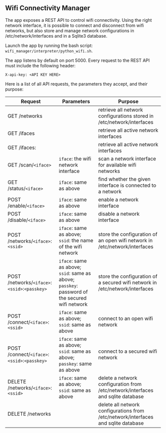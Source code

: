 
## Wifi Connectivity Manager

The app exposes a REST API to control wifi connectivity. Using the right network interface, it is possible to connect and disconnect from wifi networks, but also store and manage network configurations in /etc/network/interfaces and in a Sqlite3 database.

Launch the app by running the bash script: `wifi_manager/interpreter/python_wifi.sh`.

The app listens by default on port 5000. Every request to the REST API must include the following header:

    X-api-key: <API KEY HERE>

Here is a list of all API requests, the parameters they accept, and their purpose:

| Request | Parameters | Purpose |
| --- | --- | --- |
| GET /networks |  | retrieve all network configurations stored in /etc/network/interfaces |
| GET /ifaces |  | retrieve all active network interfaces |
| GET /ifaces:<addresses> |  | retrieve all active network interfaces |
| GET /scan/`<iface>` | `iface`: the wifi network interface | scan a network interface for available wifi networks |
| GET /status/`<iface>` | `iface`: same as above | find whether the given interface is connected to a network |
| POST /enable/`<iface>` | `iface`: same as above | enable a network interface |
| POST /disable/`<iface>` | `iface`: same as above | disable a network interface |
| POST /networks/`<iface>`:`<ssid>` | `iface`: same as above; `ssid`: the name of the wifi network | store the configuration of an open wifi network in /etc/network/interfaces |
| POST /networks/`<iface>`:`<ssid>`:`<passkey>` | `iface`: same as above; `ssid`: same as above; `passkey`: password of the secured wifi network | store the configuration of a secured wifi network in /etc/network/interfaces |
| POST /connect/`<iface>`:`<ssid>` | `iface`: same as above; `ssid`: same as above | connect to an open wifi network |
| POST /connect/`<iface>`:`<ssid>`:`<passkey>` | `iface`: same as above; `ssid`: same as above; `passkey`: same as above | connect to a secured wifi network |
| DELETE /networks/`<iface>`:`<ssid>` | `iface`: same as above; `ssid`: same as above | delete a network configuration from /etc/network/interfaces and sqlite database |
| DELETE /networks |  | delete all network configurations from /etc/network/interfaces and sqlite database |




